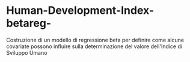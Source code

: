 # Human-Development-Index-betareg-
Costruzione di un modello di regressione beta per definire come alcune covariate possono influire sulla determinazione del valore dell'Indice di Sviluppo Umano
